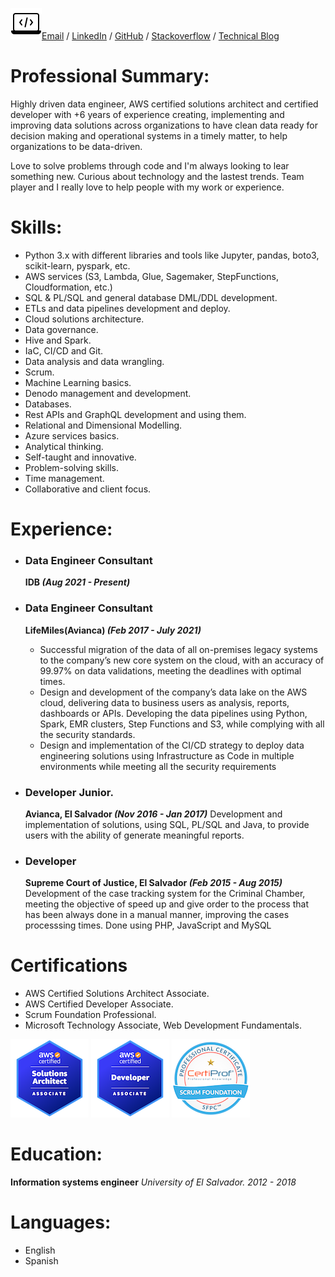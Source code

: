 ![laptop icon](resume_objects/icons8-laptop-coding-50.png)[Email](mailto:douglasr.figueroa@gmail.com?subject=Job%20offer) / [LinkedIn](https://www.linkedin.com/in/douglasfigueroa/) / [GitHub](https://github.com/DougFigueroa) / [Stackoverflow](https://stackoverflow.com/users/6840517/douglas-figueroa) / [Technical Blog](https://dougf.hashnode.dev/)

# Professional Summary:
Highly driven data engineer, AWS certified solutions architect and certified developer with +6 years of experience creating, implementing and improving data solutions across organizations to have clean data ready for decision making and operational systems in a timely matter, to help organizations to be data-driven.

Love to solve problems through code and I'm always looking to lear something new. Curious about technology and the lastest trends. Team player and I really love to help people with my work or experience.

# Skills:
- Python 3.x with different libraries and tools like Jupyter, pandas, boto3, scikit-learn, pyspark,  etc.
- AWS services (S3, Lambda, Glue, Sagemaker, StepFunctions, Cloudformation, etc.)
- SQL & PL/SQL and general database DML/DDL development.
- ETLs and data pipelines development and deploy.
- Cloud solutions architecture.
- Data governance.
- Hive and Spark.
- IaC, CI/CD and Git.
- Data analysis and data wrangling.
- Scrum.
- Machine Learning basics.
- Denodo management and development.
- Databases.
- Rest APIs and GraphQL development and using them.
- Relational and Dimensional Modelling.
- Azure services basics.
- Analytical thinking.
- Self-taught and innovative. 
- Problem-solving skills.
- Time management.
- Collaborative and client focus.

# Experience:
- ### Data Engineer Consultant
    **IDB *(Aug 2021 - Present)***

- ### Data Engineer Consultant
    **LifeMiles(Avianca) *(Feb 2017 - July 2021)***
    -   Successful migration of the data of all on-premises legacy systems to the company’s new core system on the cloud, 	with an accuracy of 99.97% on data validations, meeting the deadlines with optimal times. 
    -   Design and development of the company’s data lake on the AWS cloud, delivering data to business users as analysis, reports, dashboards or APIs. Developing the data pipelines using Python, Spark, EMR clusters, Step Functions and S3, while complying with all the security standards.
    -   Design and implementation of the CI/CD strategy to deploy data engineering solutions using Infrastructure as Code in multiple environments while meeting all the security requirements


- ### Developer Junior.
    **Avianca, El Salvador *(Nov 2016 - Jan 2017)***
    Development and implementation of solutions, using SQL, PL/SQL and Java, to provide users with the ability of generate meaningful reports.
- ### Developer
    **Supreme Court of Justice, El Salvador *(Feb 2015 - Aug 2015)***
    Development of the case tracking system for the Criminal Chamber, meeting the objective of speed up and give order to the process that has been always done in a manual manner, improving the cases processsing times. Done using PHP, JavaScript and MySQL

# Certifications
- AWS Certified Solutions Architect Associate.
- AWS Certified Developer Associate.   
- Scrum Foundation Professional.
- Microsoft Technology Associate, Web Development Fundamentals.

![aws saa certified badge](resume_objects/aws-certified-solutions-architect-associate.png) ![aws da certified badge](resume_objects/aws-certified-developer-associate.png) ![scrum professional](resume_objects/scrum-foundation-professional-certificate-sfpc.1.png)

# Education:
**Information systems engineer**
*University of El Salvador. 2012 - 2018*

# Languages:
- English
- Spanish
